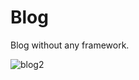 # Blog
Blog without any framework.


![blog2](https://cloud.githubusercontent.com/assets/16507635/23441382/4da71254-fe22-11e6-915e-35cee6263a28.jpg)
